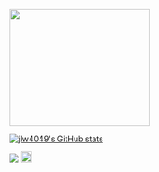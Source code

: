
<p align="left">
  <img width="250" height="208" src="https://user-images.githubusercontent.com/48299282/212203899-91e2e2ba-d8a6-40f1-8869-bf3513115f81.png">
</p> 

[![jlw4049's GitHub stats](https://github-readme-stats-git-masterrstaa-rickstaa.vercel.app/api?username=jlw4049)](https://github.com/anuraghazra/github-readme-stats)

![](https://komarev.com/ghpvc/?username=jlw4049&color=brightgreen&style=plastic) <code><img height="20" alt="python" src="https://user-images.githubusercontent.com/48299282/212204726-a861e93a-564c-4364-b643-ecf7e7923a13.png"></code> 
